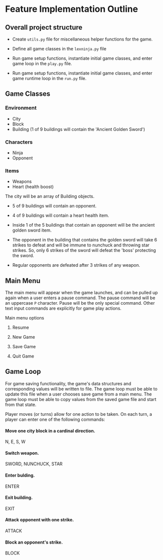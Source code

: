 # Feature Implementation Outline

## Overall project structure
* Create `utils.py` file for miscellaneous helper functions for the game.
* Define all game classes in the `lexninja.py` file

* Run game setup functions, instantiate initial game classes, and enter game loop
in the `play.py` file.

* Run game setup functions, instantiate initial game classes, and enter game runtime loop
in the `run.py` file.

## Game Classes

### Environment
* City
* Block
* Building (1 of 9 buildings will contain the 'Ancient Golden Sword')

### Characters
* Ninja
* Opponent

### Items
* Weapons
* Heart (health boost)

The city will be an array of Building objects.

* 5 of 9 buildings will contain an opponent.
* 4 of 9 buildings will contain a heart health item.

* Inside 1 of the 5 buildings that contain an opponent will be the
ancient golden sword item.

* The opponent in the building that contains the golden sword will take
6 strikes to defeat and will be immune to nunchuck and throwing star strikes.
So, only 6 strikes of the sword will defeat the 'boss' protecting the sword.

* Regular opponents are defeated after 3 strikes of any weapon.

## Main Menu

The main menu will appear when the game launches, and can be pulled up again
when a user enters a pause command. The pause command will be an uppercase `P`
character. Pause will be the only special command. Other text input commands are
explicitly for game play actions.

Main menu options

1. Resume

2. New Game

3. Save Game

4. Quit Game

## Game Loop

For game saving functionality, the game's data structures and corresponding
values will be written to file. The game loop must be able to update this file
when a user chooses save game from a main menu. The game loop must be  able to 
copy values from the saved game file and start from that state.

Player moves (or turns) allow for one action to be taken.
On each turn, a player can enter one of the following commands:
 
#### Move one city block in a cardinal direction.

N, E, S, W

#### Switch weapon.

SWORD, NUNCHUCK, STAR

#### Enter bulding.

ENTER

#### Exit building.

EXIT

#### Attack opponent with one strike.

ATTACK

#### Block an opponent's strike.

BLOCK 
